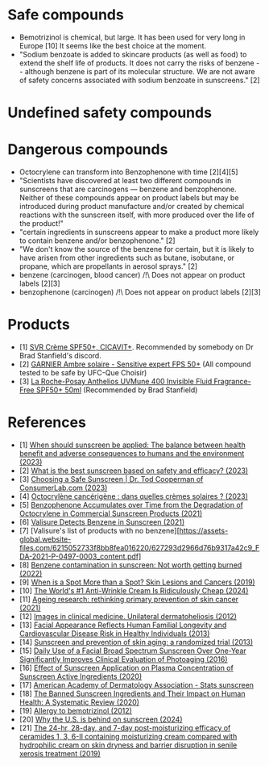 
# Safe compounds
- Bemotrizinol is chemical, but large. It has been used for very long in Europe [10] It seems like the best choice at the moment.
- "Sodium benzoate is added to skincare products (as well as food) to extend the shelf life of products. It does not carry the risks of benzene -- although benzene is part of its molecular structure. We are not aware of safety concerns associated with sodium benzoate in sunscreens." [2]

# Undefined safety compounds

# Dangerous compounds
- Octocrylene can transform into Benzophenone with time [2][4][5]
- "Scientists have discovered at least two different compounds in sunscreens that are carcinogens — benzene and benzophenone. Neither of these compounds appear on product labels but may be introduced during product manufacture and/or created by chemical reactions with the sunscreen itself, with more produced over the life of the product!"
- "certain ingredients in sunscreens appear to make a product more likely to contain benzene and/or benzophenone." [2]
- "We don't know the source of the benzene for certain, but it is likely to have arisen from other ingredients such as butane, isobutane, or propane, which are propellants in aerosol sprays." [2]
- benzene (carcinogen, blood cancer) /!\ Does not appear on product labels [2][3]
- benzophenone (carcinogen) /!\ Does not appear on product labels [2][3]

# Products
- [1] [SVR Crème SPF50+, CICAVIT+](https://fr.svr.com/products/cicavit-creme-spf50?logged_in_customer_id=&lang=en). Recommended by somebody on Dr Brad Stanfield's discord.
- [2] [GARNIER Ambre solaire - Sensitive expert FPS 50+](https://www.quechoisir.org/comparatif-ingredients-indesirables-n941/garnier-ambre-solaire-sensitive-expert-fps-50-pi1169191/) (All compound tested to be safe by UFC-Que Choisir)
- [3] [La Roche-Posay Anthelios UVMune 400 Invisible Fluid Fragrance-Free SPF50+ 50ml](https://www.caretobeauty.com/nz/la-roche-posay-anthelios-uvmune-400-invisible-fluid-fragrance-free-spf50-50ml) (Recommended by Brad Stanfield)

# References
- [1] [When should sunscreen be applied: The balance between health benefit and adverse consequences to humans and the environment (2023)](https://pubmed.ncbi.nlm.nih.gov/37799082/)
- [2] [What is the best sunscreen based on safety and efficacy? (2023)](https://www.consumerlab.com/answers/cancer-causing-compounds-benzene-benzophenone-in-sunscreen/carcinogens-sunscreen)
- [3] [Choosing a Safe Sunscreen | Dr. Tod Cooperman of ConsumerLab.com (2023)](https://www.youtube.com/watch?v=LylPDukn6NU)
- [4] [Octocrylène cancérigène : dans quelles crèmes solaires ? (2023)](https://sante.journaldesfemmes.fr/quotidien/2701127-creme-solaire-sans-octocrylene-cancerigene/)
- [5] [Benzophenone Accumulates over Time from the Degradation of Octocrylene in Commercial Sunscreen Products (2021)](https://pubs.acs.org/doi/10.1021/acs.chemrestox.0c00461)
- [6] [Valisure Detects Benzene in Sunscreen (2021)](https://www.valisure.com/valisure-newsroom/valisure-detects-benzene-in-sunscreen)
- [7] [Valisure's list of products with no benzene][https://assets-global.website-files.com/6215052733f8bb8fea016220/627293d2966d76b9317a42c9_FDA-2021-P-0497-0003_content.pdf]
- [8] [Benzene contamination in sunscreen: Not worth getting burned (2022)](https://ncceh.ca/resources/evidence-briefs/benzene-contamination-sunscreen-not-worth-getting-burned)
- [9] [When is a Spot More than a Spot? Skin Lesions and Cancers (2019)](https://youtu.be/XG2kyy31AVc?si=ycSONb4226if0KXI&t=3928)
- [10] [The World's #1 Anti-Wrinkle Cream Is Ridiculously Cheap (2024)](https://www.youtube.com/watch?v=RZwvaP5--gA)
- [11] [Ageing research: rethinking primary prevention of skin cancer (2021)](https://onlinelibrary.wiley.com/doi/full/10.1111/jdv.17660)
- [12] [Images in clinical medicine. Unilateral dermatoheliosis (2012)](https://pubmed.ncbi.nlm.nih.gov/22512500/)
- [13] [Facial Appearance Reflects Human Familial Longevity and Cardiovascular Disease Risk in Healthy Individuals (2013)](https://academic.oup.com/biomedgerontology/article-abstract/68/2/145/544529)
- [14] [Sunscreen and prevention of skin aging: a randomized trial (2013)](https://pubmed.ncbi.nlm.nih.gov/23732711/)
- [15] [Daily Use of a Facial Broad Spectrum Sunscreen Over One-Year Significantly Improves Clinical Evaluation of Photoaging (2016)](https://pubmed.ncbi.nlm.nih.gov/27749441/)
- [16] [Effect of Sunscreen Application on Plasma Concentration of Sunscreen Active Ingredients (2020)](https://jamanetwork.com/journals/jama/fullarticle/2759002)
- [17] [American Academy of Dermatology Association - Stats sunscreen](https://www.aad.org/media/stats-sunscreen)
- [18] [The Banned Sunscreen Ingredients and Their Impact on Human Health: A Systematic Review (2020)](https://www.ncbi.nlm.nih.gov/pmc/articles/PMC7648445/)
- [19] [Allergy to bemotrizinol (2012)](https://dermnetnz.org/topics/allergy-to-bemotrizinol)
- [20] [Why the U.S. is behind on sunscreen (2024)](https://eu.usatoday.com/story/news/health/2024/05/17/fda-behind-sunscreen-skin-cancer/73672619007/)
- [21] [The 24-hr, 28-day, and 7-day post-moisturizing efficacy of ceramides 1, 3, 6-II containing moisturizing cream compared with hydrophilic cream on skin dryness and barrier disruption in senile xerosis treatment (2019)](https://pubmed.ncbi.nlm.nih.gov/31585489/)

